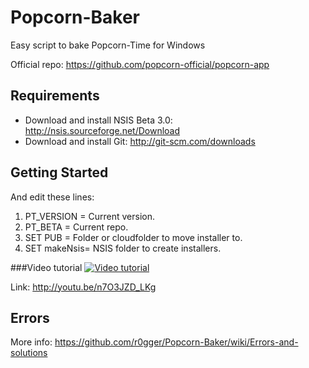 Popcorn-Baker
=============
Easy script to bake Popcorn-Time for Windows

Official repo: https://github.com/popcorn-official/popcorn-app

## Requirements
- Download and install NSIS Beta 3.0: http://nsis.sourceforge.net/Download
- Download and install Git: http://git-scm.com/downloads

## Getting Started
And edit these lines:

1. PT_VERSION = Current version.
2. PT_BETA = Current repo.
3. SET PUB = Folder or cloudfolder to move installer to.
4. SET makeNsis= NSIS folder to create installers.

###Video tutorial
[![Video tutorial](http://img.youtube.com/vi/n7O3JZD_LKg/0.jpg)](http://youtu.be/n7O3JZD_LKg)

Link: http://youtu.be/n7O3JZD_LKg

## Errors
More info: https://github.com/r0gger/Popcorn-Baker/wiki/Errors-and-solutions





